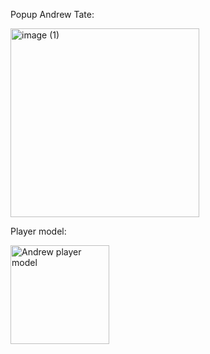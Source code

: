 Popup Andrew Tate:

<img width="302" alt="image (1)" src="https://github.com/Trlton/1ProgProjektGame/assets/124626087/83f3a561-cdd2-499d-936c-106426e9700c">



Player model:

<img width="158" alt="Andrew player model" src="https://github.com/Trlton/1ProgProjektGame/assets/124626087/8f7208f2-f038-4dee-ab9e-0d92b013793f">


